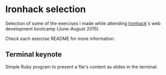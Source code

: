 # Ironhack selection

Selection of some of the exercises I made while attending [Ironhack](http://www.ironhack.com)'s web development bootcamp (June-August 2015).

Check each exercise README for more information.

## Terminal keynote

Simple Ruby program to present a file's content as slides in the terminal.
